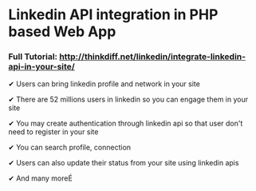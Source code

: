 # Linkedin API integration in PHP based Web App

### Full Tutorial: http://thinkdiff.net/linkedin/integrate-linkedin-api-in-your-site/

✔ Users can bring linkedin profile and network in your site 

✔ There are 52 millions users in linkedin so you can engage them in your site

✔ You may create authentication through linkedin api so that user don't need to register in your site

✔ You can search profile, connection

✔ Users can also update their status from your site using linkedin apis

✔ And many moreÉ

